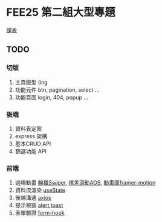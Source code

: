# FEE25 第二組大型專題
[課表](https://docs.google.com/spreadsheets/d/1OTvdVgTVpz0Sc4U6x99UFREeMeGozdT8z7CsjoGYCFw/edit?fbclid=IwAR2m43ZEuVwTSRPVV6vu37ByauoQjw1RH6Ew4Grxwvaa85VcObzGvmaq7Dc#gid=2020784561 "課表")

## TODO
### 切版
1. 主頁版型 (ing
3. 功能元件 btn, pagination, select ...
2. 功能頁面 login, 404, popup ...

### 後端
1. 資料表定案
2. express 架構
3. 基本CRUD API
4. 篩選功能 API

### 前端
1. 過場動畫  [輪播Swiper](https://swiperjs.com/ "輪播"), [視差滾動AOS](https://michalsnik.github.io/aos/ "視差滾動"), [動畫庫framer-motion](https://www.framer.com/motion/ "動畫庫framer-motion")
2. 資料流渲染 [useState](https://zh-hant.reactjs.org/docs/hooks-state.html "useState")
3. 後端溝通 [axios](https://ithelp.ithome.com.tw/articles/10253259 "axios")
5. 提示視窗 [alert](https://sweetalert2.github.io/ "alert"),[toast](https://react-hot-toast.com/ "toast")
6. 表單驗證 [form-hook](https://react-hook-form.com/ "form-hook")

